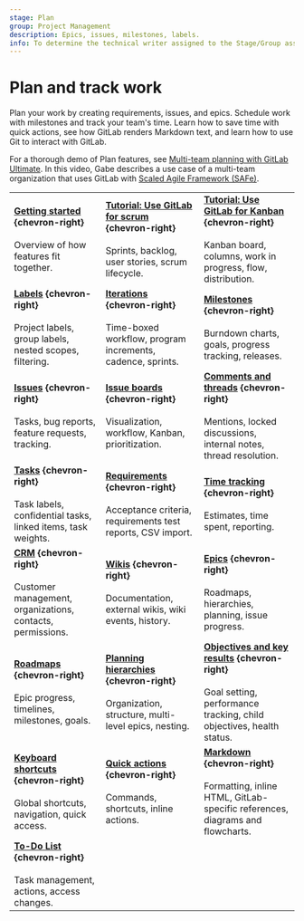 ```yaml
---
stage: Plan
group: Project Management
description: Epics, issues, milestones, labels.
info: To determine the technical writer assigned to the Stage/Group associated with this page, see https://handbook.gitlab.com/handbook/product/ux/technical-writing/#assignments
---
```


# Plan and track work

Plan your work by creating requirements, issues, and epics. Schedule work
with milestones and track your team's time. Learn how to save time with
quick actions, see how GitLab renders Markdown text, and learn how to
use Git to interact with GitLab.

<!-- vale gitlab_base.Spelling = NO -->

<i class="fa fa-youtube-play youtube" aria-hidden="true"></i>
For a thorough demo of Plan features, see
[Multi-team planning with GitLab Ultimate](https://www.youtube.com/watch?v=KmASFwSap7c).
In this video, Gabe describes a use case of a multi-team organization that uses GitLab
with [Scaled Agile Framework (SAFe)](https://handbook.gitlab.com/handbook/marketing/brand-and-product-marketing/product-and-solution-marketing/demo/executive-demo/#scaled-agile-framework-safe).

<!-- vale gitlab_base.Spelling = YES -->

| | | |
|--|--|--|
| [**Getting started**](../user/get_started/get_started_planning_work.md) **{chevron-right}** <br><br>Overview of how features fit together. | [**Tutorial: Use GitLab for scrum**](../tutorials/scrum_events/index.md) **{chevron-right}** <br><br>Sprints, backlog, user stories, scrum lifecycle. | [**Tutorial: Use GitLab for Kanban**](../tutorials/kanban/index.md) **{chevron-right}** <br><br>Kanban board, columns, work in progress, flow, distribution. |
| [**Labels**](../user/project/labels.md) **{chevron-right}** <br><br>Project labels, group labels, nested scopes, filtering. | [**Iterations**](../user/group/iterations/index.md) **{chevron-right}** <br><br>Time-boxed workflow, program increments, cadence, sprints. | [**Milestones**](../user/project/milestones/index.md) **{chevron-right}** <br><br>Burndown charts, goals, progress tracking, releases. |
| [**Issues**](../user/project/issues/index.md) **{chevron-right}** <br><br>Tasks, bug reports, feature requests, tracking. | [**Issue boards**](../user/project/issue_board.md) **{chevron-right}** <br><br>Visualization, workflow, Kanban, prioritization. | [**Comments and threads**](../user/discussions/index.md) **{chevron-right}** <br><br> Mentions, locked discussions, internal notes, thread resolution. |
| [**Tasks**](../user/tasks.md) **{chevron-right}** <br><br>Task labels, confidential tasks, linked items, task weights. | [**Requirements**](../user/project/requirements/index.md) **{chevron-right}** <br><br>Acceptance criteria, requirements test reports, CSV import. | [**Time tracking**](../user/project/time_tracking.md) **{chevron-right}** <br><br>Estimates, time spent, reporting. |
| [**CRM**](../user/crm/index.md) **{chevron-right}** <br><br>Customer management, organizations, contacts, permissions. | [**Wikis**](../user/project/wiki/index.md) **{chevron-right}** <br><br>Documentation, external wikis, wiki events, history. | [**Epics**](../user/group/epics/index.md) **{chevron-right}** <br><br>Roadmaps, hierarchies, planning, issue progress. |
| [**Roadmaps**](../user/group/roadmap/index.md) **{chevron-right}** <br><br>Epic progress, timelines, milestones, goals. | [**Planning hierarchies**](../user/group/planning_hierarchy/index.md) **{chevron-right}** <br><br>Organization, structure, multi-level epics, nesting. | [**Objectives and key results**](../user/okrs.md) **{chevron-right}** <br><br>Goal setting, performance tracking, child objectives, health status. |
| [**Keyboard shortcuts**](../user/shortcuts.md) **{chevron-right}** <br><br>Global shortcuts, navigation, quick access. | [**Quick actions**](../user/project/quick_actions.md) **{chevron-right}** <br><br>Commands, shortcuts, inline actions. | [**Markdown**](../user/markdown.md) **{chevron-right}** <br><br>Formatting, inline HTML, GitLab-specific references, diagrams and flowcharts. |
| [**To-Do List**](../user/todos.md) **{chevron-right}** <br><br>Task management, actions, access changes. | | |
